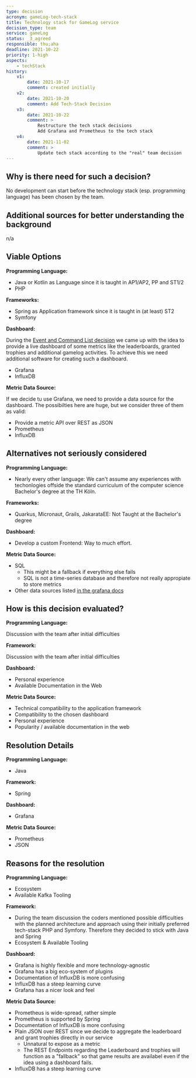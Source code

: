 ```yaml
---
type: decision
acronym: gameLog-tech-stack
title: Technology stack for GameLog service
decision_type: team
service: gameLog
status: _3_agreed
responsible: thu;aha
deadline: 2021-10-22
priority: 1-high
aspects: 
    - techStack
history:
    v1:
        date: 2021-10-17
        comment: created initially    
    v2:
        date: 2021-10-20
        comment: Add Tech-Stack Decision
    v3:
        date: 2021-10-22
        comment: >
            Restructure the tech stack decisions
            Add Grafana and Prometheus to the tech stack
    v4:
        date: 2021-11-02
        comment: >
            Update tech stack according to the "real" team decision
---
```


## Why is there need for such a decision?

No development can start before the technology stack (esp. programming language) has been chosen by the team.

## Additional sources for better understanding the background

n/a

## Viable Options

**Programming Language:**

- Java or Kotlin as Language since it is taught in AP1/AP2, PP and ST1/2
- PHP 

**Frameworks:**
- Spring as Application framework since it is taught in (at least) ST2
- Symfony

**Dashboard:**

During the [Event and Command List decision](../gameLog-event-and-command-list) we came up with the idea to provide a live dashboard of some metrics like the leaderboards, granted trophies and additional gamelog activities. To achieve this we need additional software for creating such a dashboard.

- Grafana
- InfluxDB

**Metric Data Source:**

If we decide tu use Grafana, we need to provide a data source for the dashboard. The possibilties here are huge, but we consider three of them as valid:

- Provide a metric API over REST as JSON
- Prometheus
- InfluxDB

## Alternatives not seriously considered

**Programming Language:**

- Nearly every other language: We can't assume any experiences with techonlogies 
offside the standard curriculum of the computer science Bachelor's degree at the TH Köln. 

**Frameworks:**

- Quarkus, Micronaut, Grails, JakarataEE: Not Taught at the Bachelor's degree

**Dashboard:**

- Develop a custom Frontend: Way to much effort.

**Metric Data Source:**

- SQL
    - This might be a fallback if everything else fails
    - SQL is not a time-series database and therefore not really appropiate to store metrics
- Other data sources listed [in the grafana docs](https://grafana.com/docs/grafana/latest/datasources/)

## How is this decision evaluated?

**Programming Language:**

Discussion with the team after initial difficulties
 
**Framework:**

Discussion with the team after initial difficulties

**Dashboard:**

- Personal experience
- Available Documentation in the Web

**Metric Data Source:**

- Technical compatibility to the application framework
- Compatibility to the chosen dashboard
- Personal experience
- Popularity / available documentation in the web

## Resolution Details

**Programming Language:**

- Java 

**Framework:**

- Spring

**Dashboard:**

- Grafana

**Metric Data Source:**

- Prometheus
- JSON

## Reasons for the resolution

**Programming Language:**

- Ecosystem
- Available Kafka Tooling

**Framework:**

- During the team discussion the coders mentioned possible difficulties with the planned architecture and approach using their initially preferred tech-stack PHP and Symfony. Therefore they decided to stick with Java and Spring
- Ecosystem & Available Tooling

**Dashboard:**

- Grafana is highly flexible and more technology-agnostic
- Grafana has a big eco-system of plugins
- Documentation of InfluxDB is more confusing 
- InfluxDB has a steep learning curve
- Grafana has a nicer look and feel

**Metric Data Source:**

- Prometheus is wide-spread, rather simple
- Prometheus is supported by Spring
- Documentation of InfluxDB is more confusing 
- Plain JSON over REST since we decide to aggregate the leaderboard and grant trophies directly in our service
    - Unnatural to expose as a metric
    - The REST Endpoints regarding the Leaderboard and trophies will function as a "fallback" so that game results are availabel even if the idea using a dashboard fails.
- InfluxDB has a steep learning curve